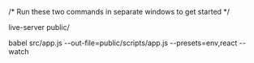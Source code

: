 /* Run these two commands in separate windows to get started */

live-server public/

babel src/app.js --out-file=public/scripts/app.js --presets=env,react --watch